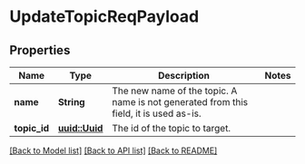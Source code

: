 # UpdateTopicReqPayload

## Properties

Name | Type | Description | Notes
------------ | ------------- | ------------- | -------------
**name** | **String** | The new name of the topic. A name is not generated from this field, it is used as-is. | 
**topic_id** | [**uuid::Uuid**](uuid::Uuid.md) | The id of the topic to target. | 

[[Back to Model list]](../README.md#documentation-for-models) [[Back to API list]](../README.md#documentation-for-api-endpoints) [[Back to README]](../README.md)


